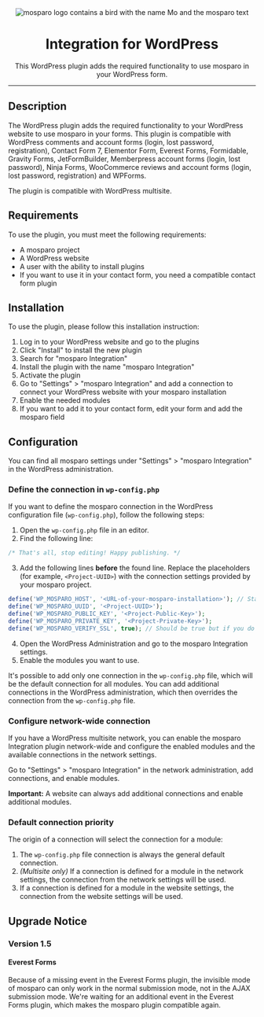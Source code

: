 &nbsp;
<p align="center">
    <img src="https://github.com/mosparo/mosparo/blob/master/assets/images/mosparo-logo.svg?raw=true" alt="mosparo logo contains a bird with the name Mo and the mosparo text"/>
</p>

<h1 align="center">
    Integration for WordPress
</h1>
<p align="center">
    This WordPress plugin adds the required functionality to use mosparo in your WordPress form.
</p>

-----

## Description

The WordPress plugin adds the required functionality to your WordPress website to use mosparo in your forms.
This plugin is compatible with WordPress comments and account forms (login, lost password, registration), Contact Form 7, Elementor Form, Everest Forms, Formidable, Gravity Forms, JetFormBuilder, Memberpress account forms (login, lost password), Ninja Forms, WooCommerce reviews and account forms (login, lost password, registration) and WPForms.

The plugin is compatible with WordPress multisite.

## Requirements

To use the plugin, you must meet the following requirements:

- A mosparo project
- A WordPress website
- A user with the ability to install plugins
- If you want to use it in your contact form, you need a compatible contact form plugin

## Installation

To use the plugin, please follow this installation instruction:

1. Log in to your WordPress website and go to the plugins
2. Click "Install" to install the new plugin
3. Search for "mosparo Integration"
4. Install the plugin with the name "mosparo Integration"
5. Activate the plugin
6. Go to "Settings" > "mosparo Integration" and add a connection to connect your WordPress website with your mosparo installation
7. Enable the needed modules
8. If you want to add it to your contact form, edit your form and add the mosparo field

## Configuration

You can find all mosparo settings under "Settings" > "mosparo Integration" in the WordPress administration.

### Define the connection in `wp-config.php`

If you want to define the mosparo connection in the WordPress configuration file (`wp-config.php`), follow the following steps:

1. Open the `wp-config.php` file in an editor.
2. Find the following line:
```php
/* That's all, stop editing! Happy publishing. */
```
3. Add the following lines **before** the found line. Replace the placeholders (for example, `<Project-UUID>`) with the connection settings provided by your mosparo project.
```php
define('WP_MOSPARO_HOST', '<URL-of-your-mosparo-installation>'); // Starting with https://
define('WP_MOSPARO_UUID', '<Project-UUID>');
define('WP_MOSPARO_PUBLIC_KEY', '<Project-Public-Key>');
define('WP_MOSPARO_PRIVATE_KEY', '<Project-Private-Key>');
define('WP_MOSPARO_VERIFY_SSL', true); // Should be true but if you do not have a valid certificate, change this to false
```
4. Open the WordPress Administration and go to the mosparo Integration settings.
5. Enable the modules you want to use.

It's possible to add only one connection in the `wp-config.php` file, which will be the default connection for all modules. You can add additional connections in the WordPress administration, which then overrides the connection from the `wp-config.php` file.

### Configure network-wide connection

If you have a WordPress multisite network, you can enable the mosparo Integration plugin network-wide and configure the enabled modules and the available connections in the network settings.

Go to "Settings" > "mosparo Integration" in the network administration, add connections, and enable modules.

**Important:** A website can always add additional connections and enable additional modules.

### Default connection priority

The origin of a connection will select the connection for a module:

1. The `wp-config.php` file connection is always the general default connection.
2. _(Multisite only)_ If a connection is defined for a module in the network settings, the connection from the network settings will be used.
3. If a connection is defined for a module in the website settings, the connection from the website settings will be used.

## Upgrade Notice

### Version 1.5

#### Everest Forms
Because of a missing event in the Everest Forms plugin, the invisible mode of mosparo can only work in the normal submission mode, not in the AJAX submission mode. We're waiting for an additional event in the Everest Forms plugin, which makes the mosparo plugin compatible again.
